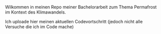 Wilkommen in meinen Repo meiner Bachelorarbeit zum Thema Permafrost im Kontext des Klimawandels.

Ich uploade hier meinen aktuellen Codevortschritt (jedoch nicht alle Versuche die ich im Code mache)
